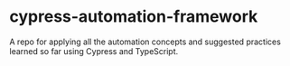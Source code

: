 # cypress-automation-framework
A repo for applying all the automation concepts and suggested practices learned so far using Cypress and TypeScript.
